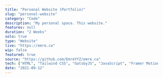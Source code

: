 ```yaml
---
title: "Personal Website (Portfolio)"
slug: "personal-website"
category: "Code"
description: "My personal space. This website."
features: null
duration: "2 Weeks"
solo: true
type: "Website"
live: "https://emre.ca"
wip: false
featured: true
source: "https://github.com/EmreYYZ/emre.ca"
tech: ["HTML", "Tailwind CSS", "GatsbyJS", "JavaScript", "Framer Motion"]
date: "2021-09-12"
---
```

